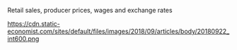 Retail sales, producer prices, wages and exchange rates

https://cdn.static-economist.com/sites/default/files/images/2018/09/articles/body/20180922_int600.png